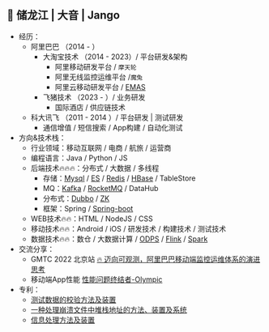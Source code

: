 ## 👤 储龙江 | 大音 | Jango

- 经历：
  - 阿里巴巴 （2014 - ）
    - 大淘宝技术 （2014 - 2023）/ 平台研发&架构
      - 阿里移动研发平台 / `摩天轮`
      - 阿里无线监控运维平台 /`魔兔`
      - 阿里云移动研发平台 / [EMAS](https://www.aliyun.com/product/emas)
    - 飞猪技术 （2023 - ）/ 业务研发
      - 国际酒店 / 供应链技术
  - 科大讯飞 （2011 - 2014 ）/ 平台研发 | 测试研发 
    - 通信增值 / 短信搜索 / App构建 / 自动化测试
- 方向&技术栈：
  - 行业领域：移动互联网 / 电商 / 航旅 / 运营商
  - 编程语言：Java / Python / JS
  - 后端技术🔥🔥🔥：分布式 / 大数据 / 多线程
    - 存储：[Mysql](https://github.com/mysql) / [ES](https://github.com/elastic/elasticsearch) / [Redis](https://github.com/redis/redis) / [HBase](https://github.com/apache/hbase) / TableStore
    - MQ：[Kafka](https://github.com/apache/kafka) / [RocketMQ](https://github.com/apache/rocketmq) / DataHub
    - 分布式：[Dubbo](https://github.com/apache/dubbo) / [ZK](https://github.com/apache/zookeeper) 
    - 框架：Spring / [Spring-boot](https://github.com/spring-projects)
  - WEB技术🔥🔥：HTML / NodeJS / CSS 
  - 移动技术🔥🔥：Android / iOS / 研发技术 / 构建技术 / 测试技术
  - 数据技术🔥🔥：数仓 / 大数据计算 / [ODPS](https://www.aliyun.com/product/odps) / [Flink](https://github.com/apache/flink) / [Spark](https://github.com/apache/spark)
- 交流分享：
  - GMTC 2022 北京站 [🔥 迈向可观测，阿里巴巴移动端监控运维体系的演进思考](https://gmtc.infoq.cn/202302/beijing/presentation/4470)
  - 移动端App性能 [性能问题终结者-Olympic](https://developer.aliyun.com/article/757286)
- 专利：
    - [测试数据的校验方法及装置](https://patents.google.com/patent/CN109308251B)
    - [一种处理崩溃文件中堆栈地址的方法、装置及系统](https://patents.google.com/patent/CN108334515B)
    - [信息处理方法及装置](https://patents.google.com/patent/CN113297466A)